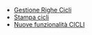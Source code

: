 - [Gestione Righe Cicli](Sorgenti/OJ/PGM/P_BRCI15)
- [Stampa cicli](Sorgenti/OJ/PGM/P_BRCS01)
- [Nuove funzionalità CICLI](Sorgenti/DOC_OPE/TA/B£AMO/BRCICL_01)
